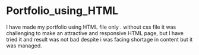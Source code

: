 # Portfolio_using_HTML
I have made my portfolio using HTML file only .
without css file it was challenging to make an attractive and responsive HTML page, but I have tried it and result was not bad despite i was facing shortage in content but it was managed.
